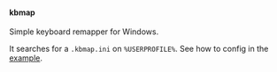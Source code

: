 #### kbmap

Simple keyboard remapper for Windows.  
  
It searches for a `.kbmap.ini` on `%USERPROFILE%`. See how to config in the
[example](.kbmap.ini).
